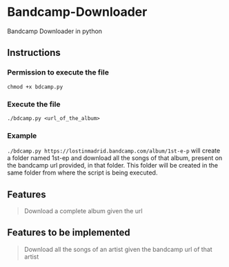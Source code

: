 # Bandcamp-Downloader
Bandcamp Downloader in python

## Instructions

### Permission to execute the file
`chmod +x bdcamp.py`

### Execute the file
`./bdcamp.py <url_of_the_album>`

### Example
`./bdcamp.py https://lostinmadrid.bandcamp.com/album/1st-e-p` will create a folder named 1st-ep and download all the songs of that album, present on the bandcamp url provided, in that folder. This folder will be created in the same folder from where the script is being executed.

## Features

> Download a complete album given the url

## Features to be implemented

> Download all the songs of an artist given the bandcamp url of that artist
